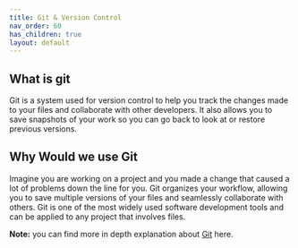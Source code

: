 ```yaml
---
title: Git & Version Control
nav_order: 60
has_children: true
layout: default
---
```


## What is git 
Git is a system used for version control to help you track the changes made to your files and collaborate with other developers. It also allows you to save snapshots of your work so you can go back to look at or restore previous versions. 

## Why Would we use Git
Imagine you are working on a project and you made a change that caused a lot of problems down the line for you. Git organizes your workflow, allowing you to save multiple versions of your files and seamlessly collaborate with others. Git is one of the most widely used software development tools and can be applied to any project that involves files. 

**Note:** you can find more in depth explanation about [Git](https://git-scm.com/book/en/v2/Getting-Started-What-is-Git%3F) here. 
